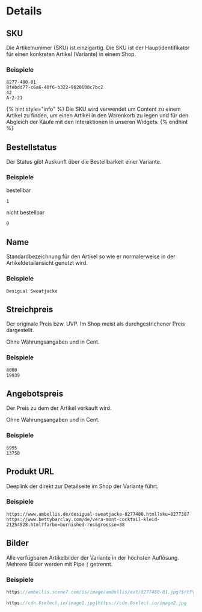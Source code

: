 # Details

## SKU

Die Artikelnummer \(SKU\) ist einzigartig. Die SKU ist der Hauptidentifikator für einen konkreten Artikel \(Variante\) in einem Shop.

### Beispiele

```text
8277-480-01
8febdd77-c6a6-40f6-b322-9620680c7bc2
42
A-2-21
```

{% hint style="info" %}
Die SKU wird verwendet um Content zu einem Artikel zu finden, um einen Artikel in den Warenkorb zu legen und für den Abgleich der Käufe mit den Interaktionen in unseren Widgets.
{% endhint %}

## Bestellstatus

Der Status gibt Auskunft über die Bestellbarkeit einer Variante.

### Beispiele

bestellbar

```text
1
```

nicht bestellbar

```text
0
```

## Name

Standardbezeichnung für den Artikel so wie er normalerweise in der Artikeldetailansicht genutzt wird.

### Beispiele

```text
Desigual Sweatjacke
```

## Streichpreis

Der originale Preis bzw. UVP. Im Shop meist als durchgestrichener Preis dargestellt.

Ohne Währungsangaben und in Cent.

### Beispiele

```text
8000
19939
```

## Angebotspreis

Der Preis zu dem der Artikel verkauft wird.

Ohne Währungsangaben und in Cent.

### Beispiele

```text
6995
13750
```

## Produkt URL

Deeplink der direkt zur Detailseite im Shop der Variante führt.

### Beispiele

```text
https://www.ambellis.de/desigual-sweatjacke-8277480.html?sku=8277387
https://www.bettybarclay.com/de/vera-mont-cocktail-kleid-21254528.html?farbe=burnished-ros&groesse=38
```

## Bilder

Alle verfügbaren Artikelbilder der Variante in der höchsten Auflösung.  
Mehrere Bilder werden mit Pipe `|` getrennt.

### Beispiele

```javascript
https://ambellis.scene7.com/is/image/ambellis/ext/8277480-01.jpg?$rtf\_amb\_prod-main-zoom\_xl$

https://cdn.8select.io/image1.jpg|https://cdn.8select.io/image2.jpg
```

